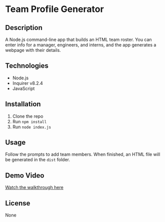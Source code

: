 # Team Profile Generator

## Description
A Node.js command-line app that builds an HTML team roster. You can enter info for a manager, engineers, and interns, and the app generates a webpage with their details.

## Technologies
- Node.js
- Inquirer v8.2.4
- JavaScript

## Installation
1. Clone the repo
2. Run `npm install`
3. Run `node index.js`

## Usage
Follow the prompts to add team members. When finished, an HTML file will be generated in the `dist` folder.

## Demo Video
[Watch the walkthrough here]([https://your-demo-link.com](https://docs.google.com/presentation/d/1PPJiEMs6RXu_Ak9M5vvsqWEH5E5p2naZADvahg7pQjU/edit?slide=id.p#slide=id.p))

## License
None
